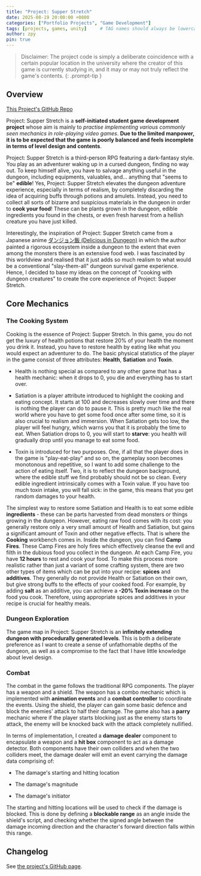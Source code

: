 ```yaml
---
title: "Project: Supper Stretch"
date: 2025-08-19 20:00:00 +0800
categories: ["Portfolio Projects", "Game Development"]
tags: [projects, games, unity]     # TAG names should always be lowercase
author: zpy
pin: true
---
```


> Disclaimer: The project code is simply a deliberate coincidence with a certain popular location in the university where the creator of this game is currently studying in, and it may or may not truly reflect the game's contents.
{: .prompt-tip }

## Overview

[This Project's GitHub Repo](https://github.com/Z-Puyu/Project-Supper-Stretch)

Project: Supper Stretch is a **self-initiated student game development project** whose aim is mainly to *practise implementing various commonly seen mechanics in role-playing video games*. **Due to the limited manpower, it is to be expected that the game is poorly balanced and feels incomplete in terms of level design and contents**.

Project: Supper Stretch is a third-person RPG featuring a dark-fantasy style. You play as an adventurer waking up in a cursed dungeon, finding no way out. To keep himself alive, you have to salvage anything useful in the dungeon, including equipments, valuables, and... anything that "seems to be" **edible**! Yes, Project: Supper Stretch elevates the dungeon adventure experience, especially in terms of realism, by completely discarding the idea of acquiring buffs through potions and amulets. Instead, you need to collect all sorts of bizarre and suspicious materials in the dungeon in order to **cook your food**! These can be plants grown in the dungeon, edible ingredients you found in the chests, or even fresh harvest from a hellish creature you have just killed.

Interestingly, the inspiration of Project: Supper Stretch came from a Japanese anime [ダンジョン飯 (Delicious in Dungeon)](https://en.wikipedia.org/wiki/Delicious_in_Dungeon) in which the author painted a rigorous ecosystem inside a dungeon to the extent that even among the monsters there is an extensive food web. I was fascinated by this worldview and realised that it just adds so much realism to what would be a conventional "slay-them-all" dungeon survival game experience. Hence, I decided to base my ideas on the concept of "cooking with dungeon creatures" to create the core experience of Project: Supper Stretch.

## Core Mechanics

### The Cooking System

Cooking is the essence of Project: Supper Stretch. In this game, you do not get the luxury of health potions that restore 20% of your health the moment you drink it. Instead, you have to restore health by eating like what you would expect an adventurer to do. The basic physical statistics of the player in the game consist of three attributes: **Health**, **Satiation** and **Toxin**.

- Health is nothing special as compared to any other game that has a health mechanic: when it drops to 0, you die and everything has to start over.
  
- Satiation is a player attribute introduced to highlight the cooking and eating concept. It starts at 100 and decreases slowly over time and there is nothing the player can do to pause it. This is pretty much like the real world where you have to get some food once after some time, so it is also crucial to realism and immersion. When Satiation gets too low, the player will feel hungry, which warns you that it is probably the time to eat. When Satiation drops to 0, you will start to **starve**: you health will gradually drop until you manage to eat some food.
  
- Toxin is introduced for two purposes. One, if all that the player does in the game is "play-eat-play" and so on, the gameplay soon becomes monotonous and repetitive, so I want to add some challenge to the action of eating itself. Two, it is to reflect the dungeon background, where the edible stuff we find probably should not be so clean. Every edible ingredient intrinsically comes with a Toxin value. If you have too much toxin intake, you will fall sick: in the game, this means that you get random damages to your health.
  

The simplest way to restore some Satiation and Health is to eat some edible **ingredients** - these can be parts harvested from dead monsters or things growing in the dungeon. However, eating raw food comes with its cost: you generally restore only a very small amount of Health and Satiation, but gains a significant amount of Toxin and other negative effects. That is where the **Cooking** workbench comes in. Inside the dungeon, you can find **Camp Fires**. These Camp Fires are holy fires which effectively cleanse the evil and filth in the dubious food you collect in the dungeon. At each Camp Fire, you have **12 hours** to rest and cook your food. To make this process more realistic rather than just a variant of some crafting system, there are two other types of items which can be put into your recipe: **spices** and **additives**. They generally do not provide Health or Satiation on their own, but give strong buffs to the effects of your cooked food. For example, by adding **salt** as an additive, you can achieve a **-20% Toxin increase** on the food you cook. Therefore, using appropriate spices and additives in your recipe is crucial for healthy meals.

### Dungeon Exploration

The game map in Project: Supper Stretch is an **infinitely extending dungeon with procedurally generated levels**. This is both a deliberate preference as I want to create a sense of unfathomable depths of the dungeon, as well as a compromise to the fact that I have little knowledge about level design.

### Combat

The combat in the game follows the traditional RPG components. The player has a weapon and a shield. The weapon has a combo mechanic which is implemented with **animation events** and a **combat controller** to coordinate the events. Using the shield, the player can gain some basic defence and block the enemies' attack to half their damage. The game also has a **parry** mechanic where if the player starts blocking just as the enemy starts to attack, the enemy will be knocked back with the attack completely nullified.

In terms of implementation, I created a **damage dealer** component to encapsulate a weapon and a **hit box** component to act as a damage detector. Both components have their own colliders and when the two colliders meet, the damage dealer will emit an event carrying the damage data comprising of:

- The damage's starting and hitting location
  
- The damage's magnitude
  
- The damage's initiator
  
The starting and hitting locations will be used to check if the damage is blocked. This is done by defining a **blockable range** as an angle inside the shield's script, and checking whether the signed angle between the damage incoming direction and the character's forward direction falls within this range.

## Changelog

See [the project's GitHub page](https://github.com/Z-Puyu/Project-Supper-Stretch/tree/main).
